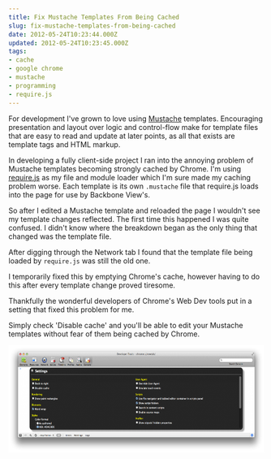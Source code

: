 ```yaml
---
title: Fix Mustache Templates From Being Cached
slug: fix-mustache-templates-from-being-cached
date: 2012-05-24T10:23:44.000Z
updated: 2012-05-24T10:23:45.000Z
tags:
- cache
- google chrome
- mustache
- programming
- require.js
---
```


<p>For development I've grown to love using <a href="http://mustache.github.com/">Mustache</a> templates.  Encouraging presentation and layout over logic and control-flow make for template files that are easy to read and update at later points, as all that exists are template tags and HTML markup.</p>

<p>In developing a fully client-side project I ran into the annoying problem of Mustache templates becoming strongly cached by Chrome.  I'm using <a href="http://requirejs.org/">require.js</a> as my file and module loader which I'm sure made my caching problem worse.  Each template is its own <code>.mustache</code> file that require.js loads into the page for use by Backbone View's.</p>

<p>So after I edited a Mustache template and reloaded the page I wouldn't see my template changes reflected.  The first time this happened I was quite confused.  I didn't know where the breakdown began as the only thing that changed was the template file.</p>

<p>After digging through the Network tab I found that the template file being loaded by <code>require.js</code> was still the old one.</p>

<p>I temporarily fixed this by emptying Chrome's cache, however having to do this after every template change proved tiresome.</p>

<p>Thankfully the wonderful developers of Chrome's Web Dev tools put in a setting that fixed this problem for me.</p>

<p>Simply check 'Disable cache' and you'll be able to edit your Mustache templates without fear of them being cached by Chrome.</p>

<p><a href="http://blog.harrywolff.com/fix-mustache-templates-from-being-cached/disable-cache/" rel="attachment wp-att-2385"><img src="/images/posts/2012/05/disable-cache-1024x371.png" alt="" title="disable-cache" width="584" height="211" class="aligncenter size-large wp-image-2385" /></a></p>
